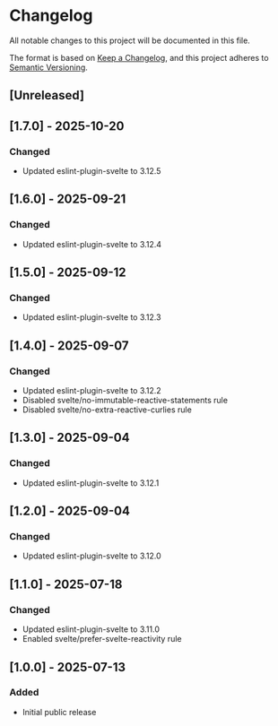 # Changelog

All notable changes to this project will be documented in this file.

The format is based on [Keep a Changelog](https://keepachangelog.com/en/1.0.0/),
and this project adheres to [Semantic Versioning](https://semver.org/spec/v2.0.0.html).


## [Unreleased]


## [1.7.0] - 2025-10-20

### Changed

- Updated eslint-plugin-svelte to 3.12.5


## [1.6.0] - 2025-09-21

### Changed

- Updated eslint-plugin-svelte to 3.12.4


## [1.5.0] - 2025-09-12

### Changed

- Updated eslint-plugin-svelte to 3.12.3


## [1.4.0] - 2025-09-07

### Changed

- Updated eslint-plugin-svelte to 3.12.2
- Disabled svelte/no-immutable-reactive-statements rule
- Disabled svelte/no-extra-reactive-curlies rule


## [1.3.0] - 2025-09-04

### Changed

- Updated eslint-plugin-svelte to 3.12.1


## [1.2.0] - 2025-09-04

### Changed

- Updated eslint-plugin-svelte to 3.12.0


## [1.1.0] - 2025-07-18

### Changed

- Updated eslint-plugin-svelte to 3.11.0
- Enabled svelte/prefer-svelte-reactivity rule


## [1.0.0] - 2025-07-13

### Added

- Initial public release
